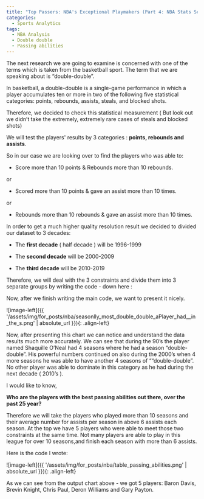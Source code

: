 ```yaml
---
title: "Top Passers: NBA's Exceptional Playmakers (Part 4: NBA Stats Series)"
categories:
  - Sports Analytics
tags:
  - NBA Analysis
  - Double double
  - Passing abilities
---
```


The next research we are going to examine is concerned with one of the terms which is taken from the basketball sport. The term that we are speaking about is “double-double”.

In basketball, a double-double is a single-game performance in which a player accumulates ten or more in two of the following five statistical categories: points, rebounds, assists, steals, and blocked shots.

Therefore, we decided to check this statistical measurement ( But look out we didn’t take the extremely, extremely  rare cases of steals and blocked shots)

We will test the players' results by 3 categories : **points, rebounds and assists**.

So in our case we are looking over to find the players who was able to:
* Score more than 10 points & Rebounds more than 10 rebounds.
  
or
* Scored more than 10 points & gave an assist more than 10 times.
  
or
* Rebounds more than 10 rebounds & gave an assist more than 10 times.

In order to get a much higher quality resolution result we decided to divided our dataset to 3 decades: 
* The **first decade** ( half decade )  will be 1996-1999
  
* The **second decade**  will be 2000-2009

* The **third decade**  will be 2010-2019

Therefore, we will deal with the 3 constraints and divide them into 3 separate groups by writing the code - down here :

<script src="https://gist.github.com/AnalyticsForPleasure/fde8e5300e0b7651468ae6f71053a152.js"></script>

Now, after we finish writing the main code, we want to present it nicely.


<script src="https://gist.github.com/AnalyticsForPleasure/34af523dc075d14175c1b3627e8ce5a0.js"></script>


![image-left]({{ '/assets/img/for_posts/nba/seasonlly_most_double_double_aPlayer_had__in_the_s.png' | absolute_url }}){: .align-left}


Now, after presenting this chart we can notice and understand the data results much more accurately.
We can see that during the 90’s the player named Shaquille O’Neal had 4 seasons where he had a season “double-double”.  His powerful numbers continued on also during the 2000’s when 4 more seasons he was able to have another 4 seasons of ““double-double”.  No other player was able to dominate in this category as he had during the next decade ( 2010’s ).



I would like to know, 

**Who are the players with the best passing abilities out there, over the past 25 year?**

Therefore we will take the players who played more than 10 seasons and their average number for assists per season in above 6 assists each season. At the top we have 5 players who were able to meet  those two constraints at the same time. Not many players are able to play in this league for over 10 seasons,and finish each season with more than 6 assists.



Here is the code I wrote:

<script src="https://gist.github.com/AnalyticsForPleasure/a7f475146c7a48a7023fed4c93855300.js"></script>

![image-left]({{ '/assets/img/for_posts/nba/table_passing_abilities.png' | absolute_url }}){: .align-left}


As we can see from the output chart above - we got 5 players: Baron Davis, Brevin Knight, Chris Paul, Deron Williams and Gary Payton.

<figure style="width: 700px">
<img src="{{ '/assets/img/for_posts/nba/The_top_5_players_with_the_best_passing_abilities.png' | absolute_url }}" class="align-center" alt="">


